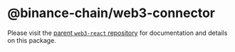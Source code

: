 # @binance-chain/web3-connector

Please visit the [parent `web3-react` repository](https://github.com/NoahZinsmeister/web3-react) for documentation and details on this package.

